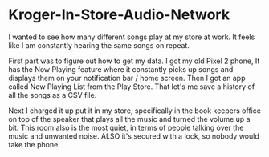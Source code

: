 # Kroger-In-Store-Audio-Network

I wanted to see how many different songs play at my store at work. It feels like I am constantly hearing the same songs on repeat.

First part was to figure out how to get my data. I got my old Pixel 2 phone, It has the Now Playing feature where it constantly picks up songs and displays them on your notification bar / home screen.
Then I got an app called Now Playing List from the Play Store. That let's me save a history of all the songs as a CSV file.

Next I charged it up put it in my store, specifically in the book keepers office on top of the speaker that plays all the music and turned the volume up a bit. This room also is the most quiet, in terms of people talking over the music and unwanted noise. ALSO it's secured with a lock, so nobody would take the phone.
